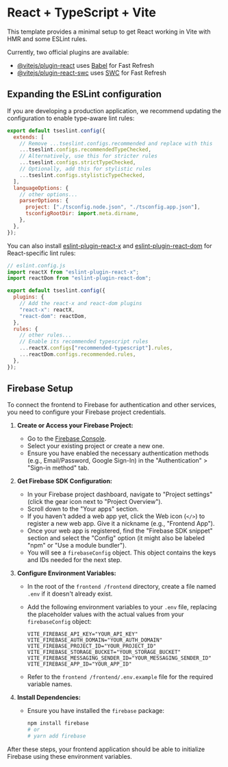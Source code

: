 # React + TypeScript + Vite

This template provides a minimal setup to get React working in Vite with HMR and some ESLint rules.

Currently, two official plugins are available:

- [@vitejs/plugin-react](https://github.com/vitejs/vite-plugin-react/blob/main/packages/plugin-react) uses [Babel](https://babeljs.io/) for Fast Refresh
- [@vitejs/plugin-react-swc](https://github.com/vitejs/vite-plugin-react/blob/main/packages/plugin-react-swc) uses [SWC](https://swc.rs/) for Fast Refresh

## Expanding the ESLint configuration

If you are developing a production application, we recommend updating the configuration to enable type-aware lint rules:

```js
export default tseslint.config({
  extends: [
    // Remove ...tseslint.configs.recommended and replace with this
    ...tseslint.configs.recommendedTypeChecked,
    // Alternatively, use this for stricter rules
    ...tseslint.configs.strictTypeChecked,
    // Optionally, add this for stylistic rules
    ...tseslint.configs.stylisticTypeChecked,
  ],
  languageOptions: {
    // other options...
    parserOptions: {
      project: ["./tsconfig.node.json", "./tsconfig.app.json"],
      tsconfigRootDir: import.meta.dirname,
    },
  },
});
```

You can also install [eslint-plugin-react-x](https://github.com/Rel1cx/eslint-react/tree/main/packages/plugins/eslint-plugin-react-x) and [eslint-plugin-react-dom](https://github.com/Rel1cx/eslint-react/tree/main/packages/plugins/eslint-plugin-react-dom) for React-specific lint rules:

```js
// eslint.config.js
import reactX from "eslint-plugin-react-x";
import reactDom from "eslint-plugin-react-dom";

export default tseslint.config({
  plugins: {
    // Add the react-x and react-dom plugins
    "react-x": reactX,
    "react-dom": reactDom,
  },
  rules: {
    // other rules...
    // Enable its recommended typescript rules
    ...reactX.configs["recommended-typescript"].rules,
    ...reactDom.configs.recommended.rules,
  },
});
```

## Firebase Setup

To connect the frontend to Firebase for authentication and other services, you need to configure your Firebase project credentials.

1.  **Create or Access your Firebase Project:**

    - Go to the [Firebase Console](https://console.firebase.google.com/).
    - Select your existing project or create a new one.
    - Ensure you have enabled the necessary authentication methods (e.g., Email/Password, Google Sign-In) in the "Authentication" > "Sign-in method" tab.

2.  **Get Firebase SDK Configuration:**

    - In your Firebase project dashboard, navigate to "Project settings" (click the gear icon next to "Project Overview").
    - Scroll down to the "Your apps" section.
    - If you haven't added a web app yet, click the Web icon (`</>`) to register a new web app. Give it a nickname (e.g., "Frontend App").
    - Once your web app is registered, find the "Firebase SDK snippet" section and select the "Config" option (it might also be labeled "npm" or "Use a module bundler").
    - You will see a `firebaseConfig` object. This object contains the keys and IDs needed for the next step.

3.  **Configure Environment Variables:**

    - In the root of the `frontend /frontend` directory, create a file named `.env` if it doesn't already exist.
    - Add the following environment variables to your `.env` file, replacing the placeholder values with the actual values from your `firebaseConfig` object:

      ```env
      VITE_FIREBASE_API_KEY="YOUR_API_KEY"
      VITE_FIREBASE_AUTH_DOMAIN="YOUR_AUTH_DOMAIN"
      VITE_FIREBASE_PROJECT_ID="YOUR_PROJECT_ID"
      VITE_FIREBASE_STORAGE_BUCKET="YOUR_STORAGE_BUCKET"
      VITE_FIREBASE_MESSAGING_SENDER_ID="YOUR_MESSAGING_SENDER_ID"
      VITE_FIREBASE_APP_ID="YOUR_APP_ID"
      ```

    - Refer to the `frontend /frontend/.env.example` file for the required variable names.

4.  **Install Dependencies:**
    - Ensure you have installed the `firebase` package:
      ```bash
      npm install firebase
      # or
      # yarn add firebase
      ```

After these steps, your frontend application should be able to initialize Firebase using these environment variables.
